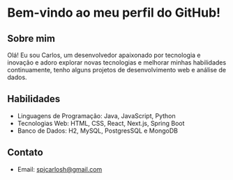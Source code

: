 # Bem-vindo ao meu perfil do GitHub!

## Sobre mim
Olá! Eu sou Carlos, um desenvolvedor apaixonado por tecnologia e inovação e adoro explorar novas tecnologias e melhorar minhas habilidades continuamente, tenho alguns projetos de desenvolvimento web e análise de dados.

## Habilidades
- Linguagens de Programação: Java, JavaScript, Python
- Tecnologias Web: HTML, CSS, React, Next.js, Spring Boot
- Banco de Dados: H2, MySQL, PostgresSQL e MongoDB

## Contato
- Email: spjcarlosh@gmail.com
